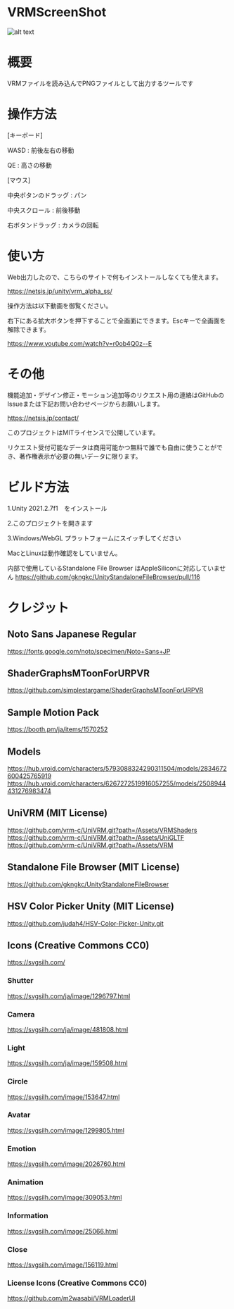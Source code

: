 # VRMScreenShot

![alt text](https://user-images.githubusercontent.com/36494806/147764348-ed2ed6b4-2e3c-4434-a7a8-3e860020967a.png)

# 概要

VRMファイルを読み込んでPNGファイルとして出力するツールです

# 操作方法

[キーボード]

WASD : 前後左右の移動

QE : 高さの移動

[マウス]

中央ボタンのドラッグ : パン

中央スクロール : 前後移動

右ボタンドラッグ : カメラの回転

# 使い方

Web出力したので、こちらのサイトで何もインストールしなくても使えます。

https://netsis.jp/unity/vrm_alpha_ss/

操作方法は以下動画を御覧ください。

右下にある拡大ボタンを押下することで全画面にできます。Escキーで全画面を解除できます。

https://www.youtube.com/watch?v=r0ob4Q0z--E

# その他

機能追加・デザイン修正・モーション追加等のリクエスト用の連絡はGitHubのIssueまたは下記お問い合わせページからお願いします。

https://netsis.jp/contact/

このプロジェクトはMITライセンスで公開しています。

リクエスト受付可能なデータは商用可能かつ無料で誰でも自由に使うことができ、著作権表示が必要の無いデータに限ります。

# ビルド方法

1.Unity 2021.2.7f1　をインストール

2.このプロジェクトを開きます

3.Windows/WebGL プラットフォームにスイッチしてください

MacとLinuxは動作確認をしていません。

内部で使用しているStandalone File Browser はAppleSiliconに対応していません
https://github.com/gkngkc/UnityStandaloneFileBrowser/pull/116

# クレジット

## Noto Sans Japanese Regular
https://fonts.google.com/noto/specimen/Noto+Sans+JP

## ShaderGraphsMToonForURPVR
https://github.com/simplestargame/ShaderGraphsMToonForURPVR

## Sample Motion Pack
https://booth.pm/ja/items/1570252

## Models
https://hub.vroid.com/characters/5793088324290311504/models/2834672600425765919
https://hub.vroid.com/characters/6267272519916057255/models/2508944431276983474

## UniVRM (MIT License)
https://github.com/vrm-c/UniVRM.git?path=/Assets/VRMShaders
https://github.com/vrm-c/UniVRM.git?path=/Assets/UniGLTF
https://github.com/vrm-c/UniVRM.git?path=/Assets/VRM

## Standalone File Browser (MIT License)
https://github.com/gkngkc/UnityStandaloneFileBrowser

## HSV Color Picker Unity (MIT License)
https://github.com/judah4/HSV-Color-Picker-Unity.git

## Icons (Creative Commons CC0)
https://svgsilh.com/
### Shutter
https://svgsilh.com/ja/image/1296797.html
### Camera
https://svgsilh.com/ja/image/481808.html
### Light
https://svgsilh.com/ja/image/159508.html
### Circle
https://svgsilh.com/image/153647.html
### Avatar
https://svgsilh.com/image/1299805.html
### Emotion
https://svgsilh.com/image/2026760.html
### Animation
https://svgsilh.com/image/309053.html
### Information
https://svgsilh.com/image/25066.html
### Close
https://svgsilh.com/image/156119.html
### License Icons (Creative Commons CC0)
https://github.com/m2wasabi/VRMLoaderUI